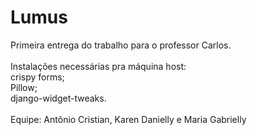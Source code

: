 # Lumus
Primeira entrega do trabalho para o professor Carlos. <br/><br/>
Instalações necessárias pra máquina host: <br/>
  crispy forms; <br/>
  Pillow; <br/>
  django-widget-tweaks.
  <br/>
  <br/>
Equipe: Antônio Cristian, Karen Danielly e Maria Gabrielly
